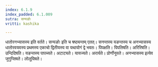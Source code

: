 ```yaml
---
index: 6.1.9
index_padded: 6.1.009
sutra: सन्यङोः
vritti: kashika

---
```

धातोरनभ्यासस्य इति वर्तते। सन्यङोः इति च षष्ठ्यन्तम् एतत्। सनन्तस्य यङन्तस्य च अनभ्यासस्य धातोरवयवस्य प्रथमस्य एकाचो द्वितीयस्य वा यथायोगं द्वे भवतः। पिपक्षति। पिपतिषति। अरिरिषति। उन्दिदिषति। यङन्तस्य पापच्यते। अटाट्यते। यायज्यते। अरार्यते। प्रोर्णोनूयते। अनभ्यासस्य इत्येव जुगुप्सिषते। लोलूयिषते।
